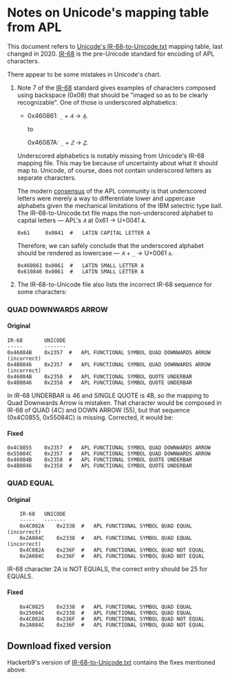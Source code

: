 # Notes on Unicode's mapping table from APL

This document refers to [Unicode's IR-68-to-Unicode.txt][Uni68]
mapping table, last changed in 2020. [IR-68][IR68] is the pre-Unicode
standard for encoding of APL characters.

[Uni68]: https://www.unicode.org/Public/MAPPINGS/VENDORS/MISC/APL-ISO-IR-68.TXT "Unicode's old IR-68 mapping, 2020-07-17 22:58:00 GMT."

There appear to be some mistakes in Unicode's chart.

1. Note 7 of the [IR-68][IR68] standard gives examples of characters
   composed using backspace (0x08) that should be "imaged so as to be
   clearly recognizable". One of those is underscored alphabetics:

   * 0x460861: `_` + `𝐴` → `𝐴̲`.
	 
	 to 

	 0x46087A: `_` + `𝑍` → `𝑍̲`.

   Underscored alphabetics is notably missing from Unicode's IR-68
   mapping file. This may be because of uncertainty about what it
   should map to. Unicode, of course, does not contain underscored
   letters as separate characters.

   The modern [consensus][consensus] of the APL community is that
   underscored letters were merely a way to differentiate lower and
   uppercase alphabets given the mechanical limitations of the IBM
   selectric type ball. The IR-68-to-Unicode.txt file maps the
   non-underscored alphabet to capital letters — APL's `𝐴` at 0x61 →
   U+0041 `A`.
   
   ```
   0x61    	0x0041	#	LATIN CAPITAL LETTER A
   ```
   
   Therefore, we can safely conclude that the underscored alphabet
   should be rendered as lowercase — `𝐴` + `_` → U+0061 `a`.

   ```
   0x460861	0x0061	#	LATIN SMALL LETTER A
   0x610846	0x0061	#	LATIN SMALL LETTER A
   ```

[IR68]: https://github.com/hackerb9/vt340test/blob/main/docs/standards/IR068-APL.pdf "APL Character Set encoding standard, 1983-06-01"
[consensus]: https://www.math.uwaterloo.ca/~ljdickey/apl-rep/tables "Working Draft of an unpublished standard for APL, 2000"

2. The IR-68-to-Unicode file also lists the incorrect IR-68 sequence
   for some characters:

### QUAD DOWNWARDS ARROW

#### Original
```
IR-68       UNICODE
-----       -------
0x46084B	0x2357	#	APL FUNCTIONAL SYMBOL QUAD DOWNWARDS ARROW (incorrect)
0x4B0846	0x2357	#	APL FUNCTIONAL SYMBOL QUAD DOWNWARDS ARROW (incorrect)
0x46084B	0x2358	#	APL FUNCTIONAL SYMBOL QUOTE UNDERBAR
0x4B0846	0x2358	#	APL FUNCTIONAL SYMBOL QUOTE UNDERBAR
```

In IR-68 UNDERBAR is 46 and SINGLE QUOTE is 4B, so the mapping to Quad
Downwards Arrow is mistaken. That character would be composed in IR-68
of QUAD (4C) and DOWN ARROW (55), but that sequence (0x4C0855,
0x55084C) is missing. Corrected, it would be:

#### Fixed
```
0x4C0855	0x2357	#	APL FUNCTIONAL SYMBOL QUAD DOWNWARDS ARROW
0x55084C	0x2357	#	APL FUNCTIONAL SYMBOL QUAD DOWNWARDS ARROW
0x46084B	0x2358	#	APL FUNCTIONAL SYMBOL QUOTE UNDERBAR
0x4B0846	0x2358	#	APL FUNCTIONAL SYMBOL QUOTE UNDERBAR
```

### QUAD EQUAL

#### Original
```
    IR-68 	UNICODE
    -----	-------
    0x4C082A	0x2338	#	APL FUNCTIONAL SYMBOL QUAD EQUAL (incorrect)
    0x2A084C	0x2338	#	APL FUNCTIONAL SYMBOL QUAD EQUAL (incorrect)
    0x4C082A	0x236F	#	APL FUNCTIONAL SYMBOL QUAD NOT EQUAL
    0x2A084C	0x236F	#	APL FUNCTIONAL SYMBOL QUAD NOT EQUAL
```

IR-68 character 2A is NOT EQUALS, the correct entry should be 25 for EQUALS.

#### Fixed
```
    0x4C0825	0x2338	#	APL FUNCTIONAL SYMBOL QUAD EQUAL
    0x25084C	0x2338	#	APL FUNCTIONAL SYMBOL QUAD EQUAL
    0x4C082A	0x236F	#	APL FUNCTIONAL SYMBOL QUAD NOT EQUAL
    0x2A084C	0x236F	#	APL FUNCTIONAL SYMBOL QUAD NOT EQUAL
```

## Download fixed version

Hackerb9's version of [IR-68-to-Unicode.txt](IR-68-to-Unicode.txt)
contains the fixes mentioned above.
